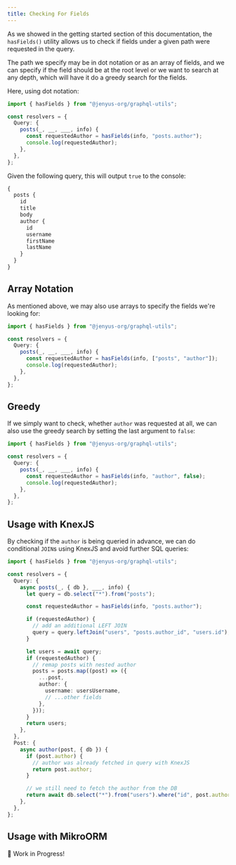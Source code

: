 ```yaml
---
title: Checking For Fields
---
```


As we showed in the getting started section of this documentation, the `hasFields()` utility allows us to check if fields under a given path were requested in the query.

The path we specify may be in dot notation or as an array of fields, and we can specify if the field should be at the root level or we want to search at any depth, which will have it do a greedy search for the fields.

Here, using dot notation:

```ts
import { hasFields } from "@jenyus-org/graphql-utils";

const resolvers = {
  Query: {
    posts(_, __, ___, info) {
      const requestedAuthor = hasFields(info, "posts.author");
      console.log(requestedAuthor);
    },
  },
};
```

Given the following query, this will output `true` to the console:

```graphql
{
  posts {
    id
    title
    body
    author {
      id
      username
      firstName
      lastName
    }
  }
}
```

## Array Notation

As mentioned above, we may also use arrays to specify the fields we're looking for:

```ts
import { hasFields } from "@jenyus-org/graphql-utils";

const resolvers = {
  Query: {
    posts(_, __, ___, info) {
      const requestedAuthor = hasFields(info, ["posts", "author"]);
      console.log(requestedAuthor);
    },
  },
};
```

## Greedy

If we simply want to check, whether `author` was requested at all, we can also use the greedy search by setting the last argument to `false`:

```ts
import { hasFields } from "@jenyus-org/graphql-utils";

const resolvers = {
  Query: {
    posts(_, __, ___, info) {
      const requestedAuthor = hasFields(info, "author", false);
      console.log(requestedAuthor);
    },
  },
};
```

## Usage with KnexJS

By checking if the `author` is being queried in advance, we can do conditional `JOIN`s using KnexJS and avoid further SQL queries:

```ts
import { hasFields } from "@jenyus-org/graphql-utils";

const resolvers = {
  Query: {
    async posts(_, { db }, ___, info) {
      let query = db.select("*").from("posts");

      const requestedAuthor = hasFields(info, "posts.author");

      if (requestedAuthor) {
        // add an additional LEFT JOIN
        query = query.leftJoin("users", "posts.author_id", "users.id");
      }

      let users = await query;
      if (requestedAuthor) {
        // remap posts with nested author
        posts = posts.map((post) => ({
          ...post,
          author: {
            username: usersUsername,
            // ...other fields
          },
        }));
      }
      return users;
    },
  },
  Post: {
    async author(post, { db }) {
      if (post.author) {
        // author was already fetched in query with KnexJS
        return post.author;
      }

      // we still need to fetch the author from the DB
      return await db.select("*").from("users").where("id", post.author_id);
    },
  },
};
```

## Usage with MikroORM

🚧 Work in Progress!
